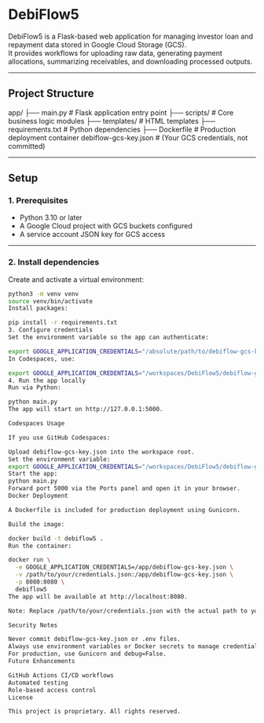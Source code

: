 # DebiFlow5

DebiFlow5 is a Flask-based web application for managing investor loan and repayment data stored in Google Cloud Storage (GCS).  
It provides workflows for uploading raw data, generating payment allocations, summarizing receivables, and downloading processed outputs.

---

## Project Structure

app/
├── main.py # Flask application entry point
├── scripts/ # Core business logic modules
├── templates/ # HTML templates
├── requirements.txt # Python dependencies
├── Dockerfile # Production deployment container
debiflow-gcs-key.json # (Your GCS credentials, not committed)


---

## Setup

### 1. Prerequisites
- Python 3.10 or later
- A Google Cloud project with GCS buckets configured
- A service account JSON key for GCS access

---

### 2. Install dependencies

Create and activate a virtual environment:

```bash
python3 -m venv venv
source venv/bin/activate
Install packages:

pip install -r requirements.txt
3. Configure credentials
Set the environment variable so the app can authenticate:

export GOOGLE_APPLICATION_CREDENTIALS="/absolute/path/to/debiflow-gcs-key.json"
In Codespaces, use:

export GOOGLE_APPLICATION_CREDENTIALS="/workspaces/DebiFlow5/debiflow-gcs-key.json"
4. Run the app locally
Run via Python:

python main.py
The app will start on http://127.0.0.1:5000.

Codespaces Usage

If you use GitHub Codespaces:

Upload debiflow-gcs-key.json into the workspace root.
Set the environment variable:
export GOOGLE_APPLICATION_CREDENTIALS="/workspaces/DebiFlow5/debiflow-gcs-key.json"
Start the app:
python main.py
Forward port 5000 via the Ports panel and open it in your browser.
Docker Deployment

A Dockerfile is included for production deployment using Gunicorn.

Build the image:

docker build -t debiflow5 .
Run the container:

docker run \
  -e GOOGLE_APPLICATION_CREDENTIALS=/app/debiflow-gcs-key.json \
  -v /path/to/your/credentials.json:/app/debiflow-gcs-key.json \
  -p 8080:8080 \
  debiflow5
The app will be available at http://localhost:8080.

Note: Replace /path/to/your/credentials.json with the actual path to your GCS key.

Security Notes

Never commit debiflow-gcs-key.json or .env files.
Always use environment variables or Docker secrets to manage credentials.
For production, use Gunicorn and debug=False.
Future Enhancements

GitHub Actions CI/CD workflows
Automated testing
Role-based access control
License

This project is proprietary. All rights reserved.